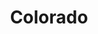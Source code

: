 ---
title: Colorado
crosslinks:
- Denver
- autotldr
- youtubefactsbot
- youtubot
- IAmA
- technology
- dataisbeautiful
- focoprogress
- worldpolitics
- MassdropBot
- ColoradoHyperloop
- pics
- Missing411
- lowcar
- The_Donald
- privacy
- boulder
- nosleep
- lewronggeneration
- coloradohikers
---